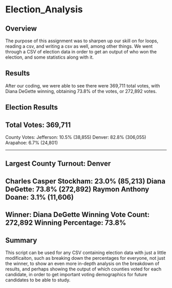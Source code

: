 # Election_Analysis

## Overview

The purpose of this assignment was to sharpen up our skill on for loops, reading a csv, and writing a csv as well, among other things. We went through a CSV of election data in order to get an output of who won the election, and some statistics along with it. 

## Results

After our coding, we were able to see there were 369,711 total votes, with Diana DeGette winning, obtaining 73.8% of the votes, or 272,892 votes.

Election Results
-------------------------
Total Votes: 369,711
-------------------------

County Votes:
Jefferson: 10.5% (38,855)
Denver: 82.8% (306,055)
Arapahoe: 6.7% (24,801)

-------------------------
Largest County Turnout: Denver
-------------------------
Charles Casper Stockham: 23.0% (85,213)
Diana DeGette: 73.8% (272,892)
Raymon Anthony Doane: 3.1% (11,606)
-------------------------
Winner: Diana DeGette
Winning Vote Count: 272,892
Winning Percentage: 73.8%
-------------------------

## Summary

This script can be used for any CSV containing election data with just a little modificaiton, such as breaking down the percentages for everyone, not just the winner, to show an even more in-depth analysis on the breakdown of results, and perhaps showing the output of which counties voted for each candidate, in order to get important voting demographics for future candidates to be able to study.
